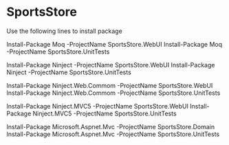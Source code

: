 # SportsStore

Use the following lines to install package

Install-Package Moq -ProjectName SportsStore.WebUI
Install-Package Moq -ProjectName SportsStore.UnitTests

Install-Package Ninject -ProjectName SportsStore.WebUI
Install-Package Ninject -ProjectName SportsStore.UnitTests

Install-Package Ninject.Web.Commom -ProjectName SportsStore.WebUI
Install-Package Ninject.Web.Commom -ProjectName SportsStore.UnitTests

Install-Package Ninject.MVC5 -ProjectName SportsStore.WebUI
Install-Package Ninject.MVC5 -ProjectName SportsStore.UnitTests

Install-Package Microsoft.Aspnet.Mvc -ProjectName SportsStore.Domain
Install-Package Microsoft.Aspnet.Mvc -ProjectName SportsStore.UnitTests
